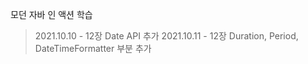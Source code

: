 모던 자바 인 액션 학습
> 2021.10.10 - 12장 Date API 추가
> 2021.10.11 - 12장 Duration, Period, DateTimeFormatter 부분 추가
